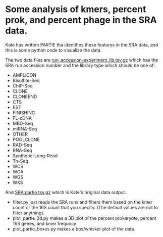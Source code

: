 # Some analysis of kmers, percent prok, and percent phage in the SRA data.

Kate has written PARTIE tha identifies these features in the SRA data, and this is some python code to visualize the data.

The two data files are [run_accession-experiment_lib.tsv.gz](run_accession-experiment_lib.tsv.gz) which has the SRA run accession number and the library type which should be one of:
* AMPLICON
* Bisulfite-Seq
* ChIP-Seq
* CLONE
* CLONEEND
* CTS
* EST
* FINISHING
* FL-cDNA
* MBD-Seq
* miRNA-Seq
* OTHER
* POOLCLONE
* RAD-Seq
* RNA-Seq
* Synthetic-Long-Read
* Tn-Seq
* WCS
* WGA
* WGS
* WXS

And [SRA.partie.tsv.gz](SRA.partie.tsv.gz) which is Kate's original data output.

* filter.py just reads the SRA runs and filters them based on the kmer count or the 16S count that you specify. (The default values are not to filter anything).
* plot_partie_3d.py makes a 3D plot of the percent prokaryote, percent 16S genes, and kmer frequncy
* plot_partie_boxes.py makes a box/whisker plot of the data.